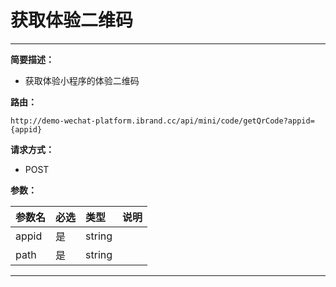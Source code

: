 
# 获取体验二维码
 ****

**简要描述：**


- 获取体验小程序的体验二维码


**路由：**

```
http://demo-wechat-platform.ibrand.cc/api/mini/code/getQrCode?appid={appid}

```
**请求方式：**
- POST

**参数：**

|参数名|必选|类型|说明|
|:----    |:---|:----- |-----   |
|appid |是  |string |  |
|path|是  |string |  |


 ****




